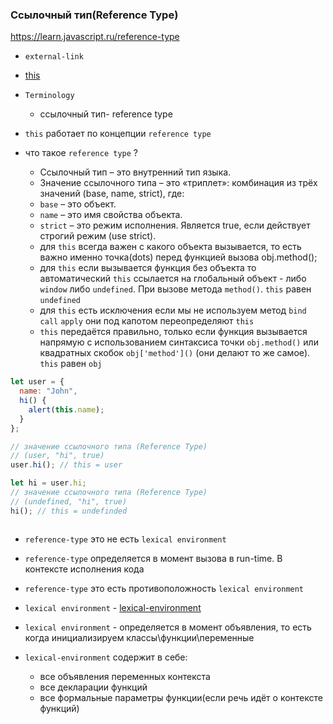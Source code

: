 ### Ссылочный тип(Reference Type)

https://learn.javascript.ru/reference-type

- `external-link`
- [this](../../chapters-extra/this.md)

- `Terminology`
    - ссылочный тип- reference type

- `this` работает по концепции `reference type`

- что такое `reference type` ?
    - Ссылочный тип – это внутренний тип языка.
    - Значение ссылочного типа – это «триплет»: комбинация из трёх значений (base, name, strict), где:
    - `base` – это объект.
    - `name` – это имя свойства объекта.
    - `strict` – это режим исполнения. Является true, если действует строгий режим (use strict).
    - для `this` всегда важен c какого объекта вызывается, то есть важно именно точка(dots) перед функцией вызова
      obj.method();
    - для `this` если вызывается функция без объекта то автоматический `this` ссылается на глобальный объект -
      либо `window` либо `undefined`. При вызове метода `method()`. `this` равен `undefined`
    - для `this` есть исключения если мы не используем метод `bind` `call` `apply` они под капотом переопределяют `this`
    - `this` передаётся правильно, только если функция вызывается напрямую с использованием синтаксиса точки
      `obj.method()` или квадратных скобок `obj['method']()` (они делают то же самое). `this` равен `obj`

```js
let user = {
  name: "John",
  hi() {
    alert(this.name);
  }
};

// значение ссылочного типа (Reference Type)
// (user, "hi", true)
user.hi(); // this = user

let hi = user.hi;
// значение ссылочного типа (Reference Type)
// (undefined, "hi", true)
hi(); // this = undefinded



```

- `reference-type` это не есть `lexical environment`
- `reference-type` определяется в момент вызова в run-time. В контексте исполнения кода
- `reference-type` это есть противоположность  `lexical environment`


- `lexical environment` - [lexical-environment](../6-advanced-functions/closure.md)
- `lexical environment` - определяется в момент объявления, то есть когда инициализируем классы\функции\переменные
- `lexical-environment` содержит в себе:
    - все объявления переменных контекста
    - все декларации функций
    - все формальные параметры функции(если речь идёт о контексте функций)
